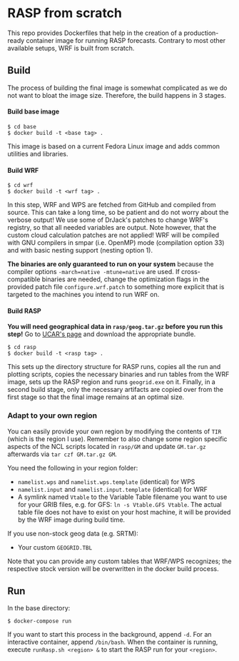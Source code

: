 # RASP from scratch

This repo provides Dockerfiles that help in the creation of a production-ready container image for running RASP forecasts.
Contrary to most other available setups, WRF is built from scratch.

## Build

The process of building the final image is somewhat complicated as we do not want to bloat the image size.
Therefore, the build happens in 3 stages.

#### Build base image

```shell
$ cd base
$ docker build -t <base tag> .
```

This image is based on a current Fedora Linux image and adds common utilities and libraries.

#### Build WRF

```shell
$ cd wrf
$ docker build -t <wrf tag> .
```

In this step, WRF and WPS are fetched from GitHub and compiled from source.
This can take a long time, so be patient and do not worry about the verbose output!
We use some of DrJack's patches to change WRF's registry, so that all needed variables are output.
Note however, that the custom cloud calculation patches are not applied!
WRF will be compiled with GNU compilers in smpar (i.e. OpenMP) mode (compilation option 33) and with basic nesting support (nesting option 1).

**The binaries are only guaranteed to run on your system** because the compiler options `-march=native -mtune=native` are used.
If cross-compatible binaries are needed, change the optimization flags in the provided patch file `configure.wrf.patch` to something more explicit that is targeted to the machines you intend to run WRF on.

#### Build RASP

**You will need geographical data in `rasp/geog.tar.gz` before you run this step!**
Go to [UCAR's page](https://www2.mmm.ucar.edu/wrf/users/download/get_sources_wps_geog.html) and download the appropriate bundle.

```shell
$ cd rasp
$ docker build -t <rasp tag> .
```

This sets up the directory structure for RASP runs, copies all the run and plotting scripts, copies the necessary binaries and run tables from the WRF image, sets up the RASP region and runs `geogrid.exe` on it.
Finally, in a second build stage, only the necessary artifacts are copied over from the first stage so that the final image remains at an optimal size.

### Adapt to your own region

You can easily provide your own region by modifying the contents of `TIR` (which is the region I use).
Remember to also change some region specific aspects of the NCL scripts located in `rasp/GM` and update `GM.tar.gz` afterwards via `tar czf GM.tar.gz GM`.

You need the following in your region folder:
 - `namelist.wps` and `namelist.wps.template` (identical) for WPS
 - `namelist.input` and `namelist.input.template` (identical) for WRF
 - A symlink named `Vtable` to the Variable Table filename you want to use for your GRIB files, e.g. for GFS: `ln -s Vtable.GFS Vtable`. The actual table file does not have to exist on your host machine, it will be provided by the WRF image during build time.

If you use non-stock geog data (e.g. SRTM):
 - Your custom `GEOGRID.TBL`

Note that you can provide any custom tables that WRF/WPS recognizes; the respective stock version will be overwritten in the docker build process.

## Run 

In the base directory:

```shell
$ docker-compose run
```

If you want to start this process in the background, append `-d`.
For an interactive container, append `/bin/bash`. When the container is running, execute `runRasp.sh <region> &` to start the RASP run for your `<region>`.
